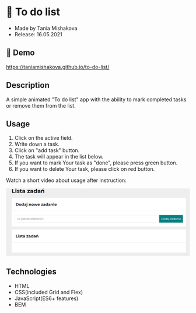 # 📌 To do list
- Made by Tania Mishakova
- Release: 16.05.2021
## 🔗 Demo
https://taniamishakova.github.io/to-do-list/

## Description
A simple animated "To do list" app with the ability to mark completed tasks or remove them from the list.

## Usage
1. Click on the active field.
2. Write down a task.
3. Click on "add task" button.
4. The task will appear in the list below.
5. If you want to mark Your task as "done", please press green button.
6. If you want to delete Your task, please click on red button.

Watch a short video about usage after instruction:

![site preview](https://github.com/taniamishakova/to-do-list/blob/main/images/Animation.gif)

## Technologies
- HTML
- CSS(included Grid and Flex)
- JavaScript(ES6+ features)
- BEM

